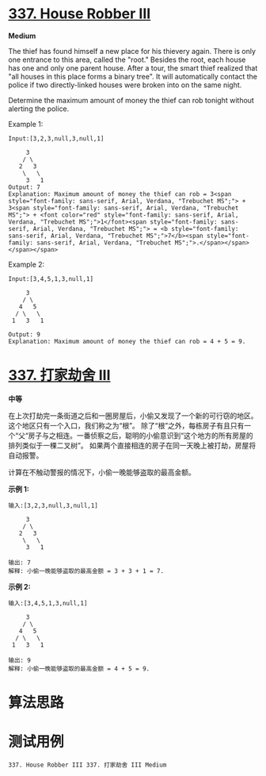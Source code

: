 # [337. House Robber III][enTitle]

**Medium**

The thief has found himself a new place for his thievery again. There is only one entrance to this area, called the "root." Besides the root, each house has one and only one parent house. After a tour, the smart thief realized that "all houses in this place forms a binary tree". It will automatically contact the police if two directly-linked houses were broken into on the same night.

Determine the maximum amount of money the thief can rob tonight without alerting the police.

Example 1:

```
Input:[3,2,3,null,3,null,1]

     3
    / \
   2   3
    \   \ 
     3   1
Output: 7 
Explanation: Maximum amount of money the thief can rob = 3<span style="font-family: sans-serif, Arial, Verdana, "Trebuchet MS";"> + 3<span style="font-family: sans-serif, Arial, Verdana, "Trebuchet MS";"> + <font color="red" style="font-family: sans-serif, Arial, Verdana, "Trebuchet MS";">1</font><span style="font-family: sans-serif, Arial, Verdana, "Trebuchet MS";"> = <b style="font-family: sans-serif, Arial, Verdana, "Trebuchet MS";">7</b><span style="font-family: sans-serif, Arial, Verdana, "Trebuchet MS";">.</span></span></span></span>
```

Example 2:

```
Input:[3,4,5,1,3,null,1]

     3
    / \
   4   5
  / \   \ 
 1   3   1

Output: 9
Explanation: Maximum amount of money the thief can rob = 4 + 5 = 9.

```


# [337. 打家劫舍 III][cnTitle]

**中等**

在上次打劫完一条街道之后和一圈房屋后，小偷又发现了一个新的可行窃的地区。这个地区只有一个入口，我们称之为“根”。 除了“根”之外，每栋房子有且只有一个“父“房子与之相连。一番侦察之后，聪明的小偷意识到“这个地方的所有房屋的排列类似于一棵二叉树”。 如果两个直接相连的房子在同一天晚上被打劫，房屋将自动报警。

计算在不触动警报的情况下，小偷一晚能够盗取的最高金额。

**示例 1:** 

```
输入:[3,2,3,null,3,null,1]

     3
    / \
   2   3
    \   \ 
     3   1

输出: 7 
解释: 小偷一晚能够盗取的最高金额 = 3 + 3 + 1 = 7.
```

**示例 2:** 

```
输入:[3,4,5,1,3,null,1]

     3
    / \
   4   5
  / \   \ 
 1   3   1

输出: 9
解释: 小偷一晚能够盗取的最高金额 = 4 + 5 = 9.

```




# 算法思路

# 测试用例
```
337. House Robber III 337. 打家劫舍 III Medium
```

[enTitle]: https://leetcode.com/problems/house-robber-iii/
[cnTitle]: https://leetcode-cn.com/problems/house-robber-iii/
